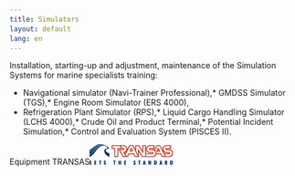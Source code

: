 ```yaml
---
title: Simulators
layout: default
lang: en
---
```

Installation, starting-up and adjustment, maintenance of the Simulation Systems for marine specialists training:

*   Navigational simulator (Navi-Trainer Professional),*   GMDSS Simulator (TGS),*   Engine Room Simulator (ERS 4000),
*   Refrigeration Plant Simulator (RPS),*   Liquid Cargo Handling Simulator (LCHS 4000),*   Crude Oil and Product Terminal,*   Potential Incident Simulation,*   Control and Evaluation System (PISCES II).

Equipment TRANSAS[![](/images/logo_transas.gif)](http://www.transas.com)
